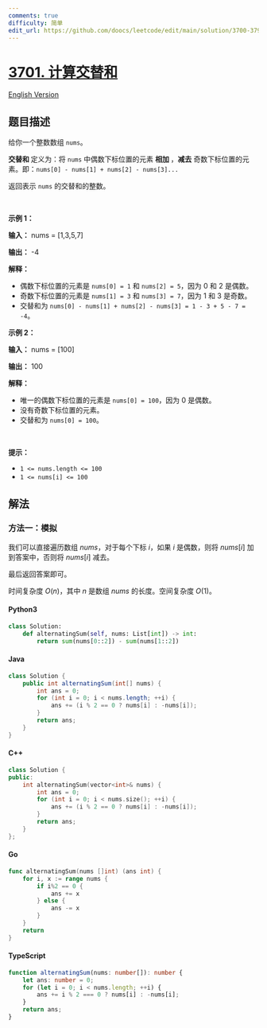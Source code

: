 ```yaml
---
comments: true
difficulty: 简单
edit_url: https://github.com/doocs/leetcode/edit/main/solution/3700-3799/3701.Compute%20Alternating%20Sum/README.md
---
```


<!-- problem:start -->

# [3701. 计算交替和](https://leetcode.cn/problems/compute-alternating-sum)

[English Version](/solution/3700-3799/3701.Compute%20Alternating%20Sum/README_EN.md)

## 题目描述

<!-- description:start -->

<p>给你一个整数数组 <code>nums</code>。</p>

<p><strong>交替和&nbsp;</strong>定义为：将 <code>nums</code> 中偶数下标位置的元素&nbsp;<strong>相加&nbsp;</strong>，<strong>减去</strong> 奇数下标位置的元素。即：<code>nums[0] - nums[1] + nums[2] - nums[3]...</code></p>

<p>返回表示 <code>nums</code> 的交替和的整数。</p>

<p>&nbsp;</p>

<p><strong class="example">示例 1：</strong></p>

<div class="example-block">
<p><strong>输入：</strong> <span class="example-io">nums = [1,3,5,7]</span></p>

<p><strong>输出：</strong> <span class="example-io">-4</span></p>

<p><strong>解释：</strong></p>

<ul>
	<li>偶数下标位置的元素是 <code>nums[0] = 1</code> 和 <code>nums[2] = 5</code>，因为 0 和 2 是偶数。</li>
	<li>奇数下标位置的元素是 <code>nums[1] = 3</code> 和 <code>nums[3] = 7</code>，因为 1 和 3 是奇数。</li>
	<li>交替和为 <code>nums[0] - nums[1] + nums[2] - nums[3] = 1 - 3 + 5 - 7 = -4</code>。</li>
</ul>
</div>

<p><strong class="example">示例 2：</strong></p>

<div class="example-block">
<p><strong>输入：</strong> <span class="example-io">nums = [100]</span></p>

<p><strong>输出：</strong> <span class="example-io">100</span></p>

<p><strong>解释：</strong></p>

<ul>
	<li>唯一的偶数下标位置的元素是 <code>nums[0] = 100</code>，因为 0 是偶数。</li>
	<li>没有奇数下标位置的元素。</li>
	<li>交替和为 <code>nums[0] = 100</code>。</li>
</ul>
</div>

<p>&nbsp;</p>

<p><strong>提示：</strong></p>

<ul>
	<li><code>1 &lt;= nums.length &lt;= 100</code></li>
	<li><code>1 &lt;= nums[i] &lt;= 100</code></li>
</ul>

<!-- description:end -->

## 解法

<!-- solution:start -->

### 方法一：模拟

我们可以直接遍历数组 $\textit{nums}$，对于每个下标 $i$，如果 $i$ 是偶数，则将 $\textit{nums}[i]$ 加到答案中，否则将 $\textit{nums}[i]$ 减去。

最后返回答案即可。

时间复杂度 $O(n)$，其中 $n$ 是数组 $\textit{nums}$ 的长度。空间复杂度 $O(1)$。

<!-- tabs:start -->

#### Python3

```python
class Solution:
    def alternatingSum(self, nums: List[int]) -> int:
        return sum(nums[0::2]) - sum(nums[1::2])
```

#### Java

```java
class Solution {
    public int alternatingSum(int[] nums) {
        int ans = 0;
        for (int i = 0; i < nums.length; ++i) {
            ans += (i % 2 == 0 ? nums[i] : -nums[i]);
        }
        return ans;
    }
}
```

#### C++

```cpp
class Solution {
public:
    int alternatingSum(vector<int>& nums) {
        int ans = 0;
        for (int i = 0; i < nums.size(); ++i) {
            ans += (i % 2 == 0 ? nums[i] : -nums[i]);
        }
        return ans;
    }
};
```

#### Go

```go
func alternatingSum(nums []int) (ans int) {
	for i, x := range nums {
		if i%2 == 0 {
			ans += x
		} else {
			ans -= x
		}
	}
	return
}
```

#### TypeScript

```ts
function alternatingSum(nums: number[]): number {
    let ans: number = 0;
    for (let i = 0; i < nums.length; ++i) {
        ans += i % 2 === 0 ? nums[i] : -nums[i];
    }
    return ans;
}
```

<!-- tabs:end -->

<!-- solution:end -->

<!-- problem:end -->
